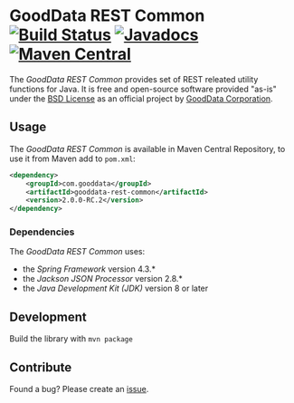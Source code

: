 # GoodData REST Common [![Build Status](https://travis-ci.org/gooddata/gooddata-rest-common.png?branch=master)](https://travis-ci.org/gooddata/gooddata-rest-common) [![Javadocs](http://javadoc.io/badge/com.gooddata/gooddata-rest-common.svg)](http://javadoc.io/doc/com.gooddata/gooddata-rest-common) [![Maven Central](https://maven-badges.herokuapp.com/maven-central/com.gooddata/gooddata-rest-common/badge.svg)](https://maven-badges.herokuapp.com/maven-central/com.gooddata/gooddata-rest-common)

The *GoodData REST Common* provides set of REST releated utility functions for Java.
It is free and open-source software provided "as-is" under the [BSD License](LICENSE.txt) as an official project by [GoodData Corporation](http://www.gooddata.com).

## Usage

The *GoodData REST Common* is available in Maven Central Repository, to use it from Maven add to `pom.xml`:

```xml
<dependency>
    <groupId>com.gooddata</groupId>
    <artifactId>gooddata-rest-common</artifactId>
    <version>2.0.0-RC.2</version>
</dependency>
```

### Dependencies

The *GoodData REST Common* uses:
* the *Spring Framework* version 4.3.*
* the *Jackson JSON Processor* version 2.8.*
* the *Java Development Kit (JDK)* version 8 or later

## Development

Build the library with `mvn package`

## Contribute

Found a bug? Please create an [issue](https://github.com/gooddata/gooddata-rest-common/issues).
